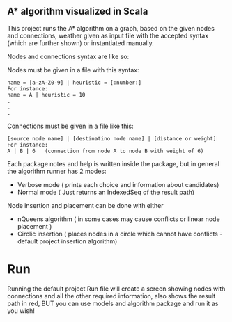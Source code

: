 ## A* algorithm visualized in Scala

This project runs the A* algorithm on a graph, based on the given nodes and connections, weather given as input file
with the accepted syntax (which are further shown) or instantiated manually.

Nodes and connections syntax are like so:

Nodes must be given in a file with this syntax:
```
name = [a-zA-Z0-9] | heuristic = [:number:]
For instance:
name = A | heuristic = 10
.
.
.
```

Connections must be given in a file like this:
```
[source node name] | [destinatino node name] | [distance or weight]
For instance:
A | B | 6   (connection from node A to node B with weight of 6)
```

Each package notes and help is written inside the package, but in general the algorithm runner has 2 modes:
* Verbose mode ( prints each choice and information about candidates)
* Normal mode ( Just returns an IndexedSeq of the result path)

Node insertion and placement can be done with either
* nQueens algorithm ( in some cases may cause conflicts or linear
node placement )
* Circlic insertion ( places nodes in a circle which cannot have conflicts - default project insertion algorithm)

# Run
Running the default project Run file will create a screen showing nodes with connections and all the other required 
information, also shows the result path in red, BUT you can use models and algorithm package
and run it as you wish!

